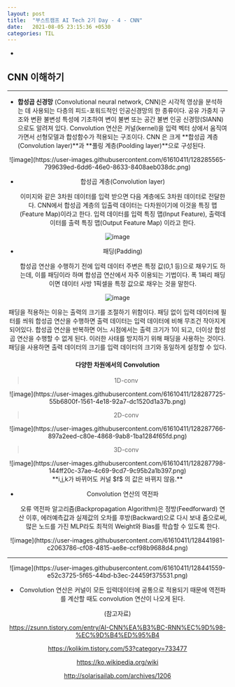 ```yaml
---
layout: post
title:  "부스트캠프 AI Tech 2기 Day - 4 - CNN"
date:   2021-08-05 23:15:36 +0530
categories: TIL
---
```


-

## CNN 이해하기
---

- **합성곱 신경망** (Convolutional neural network, CNN)은 시각적 영상을 분석하는 데 사용되는 다층의 피드-포워드적인 인공신경망의 한 종류이다. 공유 가중치 구조와 변환 불변성 특성에 기초하여 변이 불변 또는 공간 불변 인공 신경망(SIANN)으로도 알려져 있다. Convolution 연산은 커널(kernel)을 입력 벡터 상에서 움직여가면서 선형모델과 합성함수가 적용되는 구조이다. CNN 은 크게 **합성곱 계층(Convolution layer)**과 **풀링 계층(Poolding layer)**으로 구성된다.
<center>
![image](https://user-images.githubusercontent.com/61610411/128285565-799639ed-6dd6-46e0-8633-8408aeb038dc.png)
<center>


- 합성곱 계층(Convolution layer)

  이미지와 같은 3차원 데이터를 입력 받으면 다음 계층에도 3차원 데이터로 전달한다. CNN에서 합성곱 계층의 입출력 데이터는 다차원이기에 이것을 특징 맵(Feature Map)이라고 한다. 입력 데이터를 입력 특징 맵(Input Feature), 출력데이터를 출력 특징 맵(Output Feature Map) 이라고 한다.

![image](https://user-images.githubusercontent.com/61610411/128440431-00c54a17-6bad-45d6-97c9-d3642d3571d8.png)


- 패딩(Padding)

  합성곱 연산을 수행하기 전에 입력 데이터 주변은 특정 값(0,1 등)으로 채우기도 하는데, 이를 패딩이라 하며 합성곱 연산에서 자주 이용되는 기법이다. 폭 1짜리 패딩이면 데이터 사방 1픽셀을 특정 값으로 채우는 것을 말한다.


![image](https://user-images.githubusercontent.com/61610411/128440559-54be47e2-cbef-4767-b86f-b59f02caba8d.png)


  패딩을 적용하는 이유는 출력의 크기를 조절하기 위함이다. 패딩 없이 입력 데이터에 필터를 씌워 합성곱 연산을 수행하면 출력 데이터는 입력 데이터에 비해 무조건 작아지게 되어있다. 합성곱 연산을 반복하면 어느 시점에서는 출력 크기가 1이 되고, 더이상 합성곱 연산을 수행할 수 없게 된다. 이러한 사태를 방지하기 위해 패딩을 사용하는 것이다. 패딩을 사용하면 출력 데이터의 크기를 입력 데이터의 크기와 동일하게 설정할 수 있다.


#### 다양한 차원에서의 Convolution


> 1D-conv
<center>
![image](https://user-images.githubusercontent.com/61610411/128287725-55b6800f-1561-4e18-92a7-dc1520d1a37b.png)
<center>


> 2D-conv

<center>
![image](https://user-images.githubusercontent.com/61610411/128287766-897a2eed-c80e-4868-9ab8-1ba1284f65fd.png)
<center>


> 3D-conv 

<center>
![image](https://user-images.githubusercontent.com/61610411/128287798-144ff20c-37ae-4c69-9cd7-9c95b2a1b397.png)
<center>

<center>
**i,j,k가 바뀌어도 커널 $f$ 의 값은 바뀌지 않음.**
<center>

- Convolution 연산의 역전파

    오류 역전파 알고리즘(Backpropagation Algorithm)은 정방(Feedforward) 연산 이후, 에러예측값과 실제값의 오차를 후방(Backward)으로 다시 보내 줌으로써, 많은 노드를 가진 MLP라도 최적의 Weight와 Bias를 학습할 수 있도록 한다.


<center>
![image](https://user-images.githubusercontent.com/61610411/128441981-c2063786-cf08-4815-ae8e-ccf98b9688d4.png)
<center>


---


<center>
![image](https://user-images.githubusercontent.com/61610411/128441559-e52c3725-5f65-44bd-b3ec-24459f375531.png)
<center>

- Convolution 연산은 커널이 모든 입력데이터에 공통으로 적용되기 때문에 역전파를 계산할 때도 convolution 연산이 나오게 된다.

(참고자료)

https://zsunn.tistory.com/entry/AI-CNN%EA%B3%BC-RNN%EC%9D%98-%EC%9D%B4%ED%95%B4

https://kolikim.tistory.com/53?category=733477

https://ko.wikipedia.org/wiki

http://solarisailab.com/archives/1206